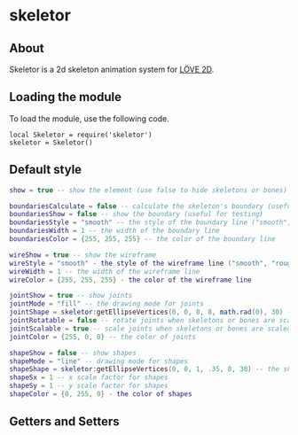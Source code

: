 # skeletor

## About

Skeletor is a 2d skeleton animation system for [LÖVE 2D](https://love2d.org/).

## Loading the module

To load the module, use the following code.

    local Skeletor = require('skeletor')
    skeletor = Skeletor()

## Default style

```lua
show = true -- show the element (use false to hide skeletons or bones)  

boundariesCalculate = false -- calculate the skeleton's boundary (useful for collision detection)  
boundariesShow = false -- show the boundary (useful for testing)  
boundariesStyle = "smooth" -- the style of the boundary line ("smooth", "rough")  
boundariesWidth = 1 -- the width of the boundary line  
boundariesColor = {255, 255, 255} -- the color of the boundary line  

wireShow = true -- show the wireframe  
wireStyle = "smooth" - the style of the wireframe line ("smooth", "rough")  
wireWidth = 1 -- the width of the wireframe line  
wireColor = {255, 255, 255} - the color of the wireframe line  

jointShow = true -- show joints  
jointMode = "fill" -- the drawing mode for joints  
jointShape = skeletor:getEllipseVertices(0, 0, 8, 8, math.rad(0), 30) -- The shape of joints  
jointRotatable = false -- rotate joints when skeletons or bones are scaled  
jointScalable = true -- scale joints when skeletons or bones are scaled  
jointColor = {255, 0, 0} -- the color of joints  

shapeShow = false -- show shapes  
shapeMode = "line" -- drawing mode for shapes  
shapeShape = skeletor:getEllipseVertices(0, 0, 1, .35, 0, 30) -- the shape for shapes  
shapeSx = 1 -- x scale factor for shapes  
shapeSy = 1 -- y scale factor for shapes  
shapeColor = {0, 255, 0} - the color of shapes  
```










## Getters and Setters